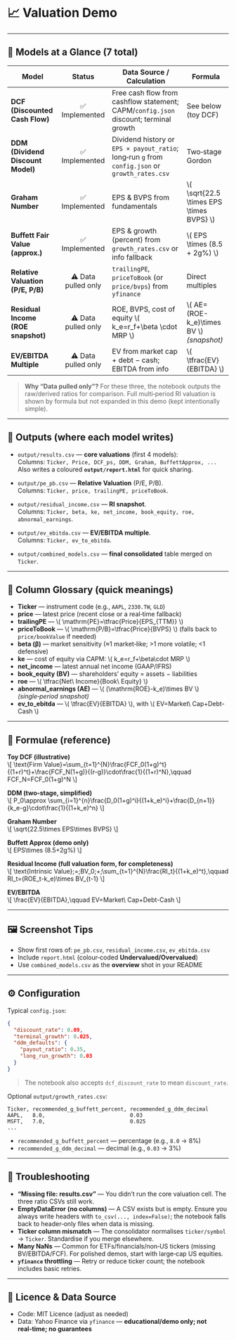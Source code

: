 
# 📈 Valuation Demo 


---

## 🧭 Models at a Glance (7 total)

| Model | Status | Data Source / Calculation | Formula |
|---|:--:|---|---|
| **DCF (Discounted Cash Flow)** | ✅ Implemented | Free cash flow from cashflow statement; CAPM/`config.json` discount; terminal growth | See below (toy DCF) |
| **DDM (Dividend Discount Model)** | ✅ Implemented | Dividend history or `EPS × payout_ratio`; long‑run `g` from `config.json` or `growth_rates.csv` | Two‑stage Gordon |
| **Graham Number** | ✅ Implemented | EPS & BVPS from fundamentals | \\( \sqrt{22.5 \times EPS \times BVPS} \\) |
| **Buffett Fair Value (approx.)** | ✅ Implemented | EPS & growth (percent) from `growth_rates.csv` or info fallback | \\( EPS \times (8.5 + 2g\%) \\) |
| **Relative Valuation (P/E, P/B)** | ⚠️ Data pulled only | `trailingPE`, `priceToBook` (or `price/bvps`) from `yfinance` | Direct multiples |
| **Residual Income (ROE snapshot)** | ⚠️ Data pulled only | ROE, BVPS, cost of equity \\( k_e=r_f+\beta \cdot MRP \\) | \\( AE=(ROE-k_e)\times BV \\) *(snapshot)* |
| **EV/EBITDA Multiple** | ⚠️ Data pulled only | EV from market cap + debt − cash; EBITDA from info | \\( \tfrac{EV}{EBITDA} \\) |

> **Why “Data pulled only”?** For these three, the notebook outputs the raw/derived ratios for comparison. Full multi‑period RI valuation is shown by formula but not expanded in this demo (kept intentionally simple).

---

## 📁 Outputs (where each model writes)

- `output/results.csv` — **core valuations** (first 4 models):  
  Columns: `Ticker, Price, DCF_ps, DDM, Graham, BuffettApprox, ...`  
  Also writes a coloured **`output/report.html`** for quick sharing.

- `output/pe_pb.csv` — **Relative Valuation** (P/E, P/B).  
  Columns: `Ticker, price, trailingPE, priceToBook`.

- `output/residual_income.csv` — **RI snapshot**.  
  Columns: `Ticker, beta, ke, net_income, book_equity, roe, abnormal_earnings`.

- `output/ev_ebitda.csv` — **EV/EBITDA multiple**.  
  Columns: `Ticker, ev_to_ebitda`.

- `output/combined_models.csv` — **final consolidated** table merged on `Ticker`.

---

## 🔎 Column Glossary (quick meanings)

- **Ticker** — instrument code (e.g., `AAPL`, `2330.TW`, `GLD`)  
- **price** — latest price (recent close or a real‑time fallback)  
- **trailingPE** — \\( \mathrm{PE}=\tfrac{Price}{EPS_{TTM}} \\)  
- **priceToBook** — \\( \mathrm{P/B}=\tfrac{Price}{BVPS} \\) (falls back to `price/bookValue` if needed)  
- **beta (β)** — market sensitivity (≈1 market‑like; >1 more volatile; <1 defensive)  
- **ke** — cost of equity via CAPM: \\( k_e=r_f+\beta\cdot MRP \\)  
- **net_income** — latest annual net income (GAAP/IFRS)  
- **book_equity (BV)** — shareholders’ equity = assets − liabilities  
- **roe** — \\( \tfrac{Net\ Income}{Book\ Equity} \\)  
- **abnormal_earnings (AE)** — \\( (\mathrm{ROE}-k_e)\times BV \\) *(single‑period snapshot)*  
- **ev_to_ebitda** — \\( \tfrac{EV}{EBITDA} \\), with \\( EV=Market\ Cap+Debt-Cash \\)

---

## 🧮 Formulae (reference)

**Toy DCF (illustrative)**  
\\[
\text{Firm Value}=\sum_{t=1}^{N}\frac{FCF_0(1+g)^t}{(1+r)^t}+\frac{FCF_N(1+g)}{(r-g)}\cdot\frac{1}{(1+r)^N},\qquad FCF_N=FCF_0(1+g)^N
\\]

**DDM (two‑stage, simplified)**  
\\[
P_0\approx \sum_{i=1}^{n}\frac{D_0(1+g)^i}{(1+k_e)^i}+\frac{D_{n+1}}{k_e-g}\cdot\frac{1}{(1+k_e)^n}
\\]

**Graham Number**  
\\[
\sqrt{22.5\times EPS\times BVPS}
\\]

**Buffett Approx (demo only)**  
\\[
EPS\times (8.5+2g\%)
\\]

**Residual Income (full valuation form, for completeness)**  
\\[
\text{Intrinsic Value}\;=\;BV_0\;+\;\sum_{t=1}^{N}\frac{RI_t}{(1+k_e)^t},\qquad RI_t=(ROE_t-k_e)\times BV_{t-1}
\\]

**EV/EBITDA**  
\\[
\frac{EV}{EBITDA},\qquad EV=Market\ Cap+Debt-Cash
\\]

---

## 🖼️ Screenshot Tips

- Show first rows of: `pe_pb.csv`, `residual_income.csv`, `ev_ebitda.csv`  
- Include `report.html` (colour‑coded **Undervalued/Overvalued**)  
- Use `combined_models.csv` as the **overview** shot in your README

---

## ⚙️ Configuration

Typical `config.json`:
```json
{
  "discount_rate": 0.09,
  "terminal_growth": 0.025,
  "ddm_defaults": {
    "payout_ratio": 0.35,
    "long_run_growth": 0.03
  }
}
```
> The notebook also accepts `dcf_discount_rate` to mean `discount_rate`.

Optional `output/growth_rates.csv`:
```
Ticker, recommended_g_buffett_percent, recommended_g_ddm_decimal
AAPL,   8.0,                           0.03
MSFT,   7.0,                           0.025
...
```
- `recommended_g_buffett_percent` — percentage (e.g., `8.0` → 8%)  
- `recommended_g_ddm_decimal` — decimal (e.g., `0.03` → 3%)

---

## 🧰 Troubleshooting

- **“Missing file: results.csv”** — You didn’t run the core valuation cell. The three ratio CSVs still work.
- **EmptyDataError (no columns)** — A CSV exists but is empty. Ensure you always write headers with `to_csv(..., index=False)`; the notebook falls back to header‑only files when data is missing.
- **Ticker column mismatch** — The consolidator normalises `ticker/symbol` → `Ticker`. Standardise if you merge elsewhere.
- **Many NaNs** — Common for ETFs/financials/non‑US tickers (missing BV/EBITDA/FCF). For polished demos, start with large‑cap US equities.
- **`yfinance` throttling** — Retry or reduce ticker count; the notebook includes basic retries.

---

## 📝 Licence & Data Source

- Code: MIT Licence (adjust as needed)  
- Data: Yahoo Finance via `yfinance` — **educational/demo only; not real‑time; no guarantees**

